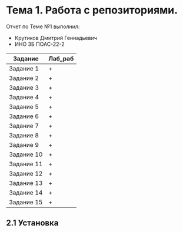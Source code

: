 # Тема 1. Работа с репозиториями.
Отчет по Теме №1 выполнил:
- Крутиков Дмитрий Геннадьевич
- ИНО ЗБ ПОАС-22-2

| Задание | Лаб_раб |
| ------ | ------ |
| Задание 1 | + |
| Задание 2 | + |
| Задание 3 | + |
| Задание 4 | + |
| Задание 5 | + |
| Задание 6 | + |
| Задание 7 | + |
| Задание 8 | + |
| Задание 9 | + |
| Задание 10 | + |
| Задание 11 | + |
| Задание 12 | + |
| Задание 13 | + |
| Задание 14 | + |
| Задание 15 | + |

## 2.1 Установка
